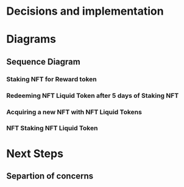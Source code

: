 # Decisions and implementation

# Diagrams
## Sequence Diagram
### Staking NFT for Reward token
### Redeeming NFT Liquid Token after 5 days of Staking NFT
### Acquiring a new NFT with NFT Liquid Tokens
### NFT Staking NFT Liquid Token


# Next Steps
## Separtion of concerns


